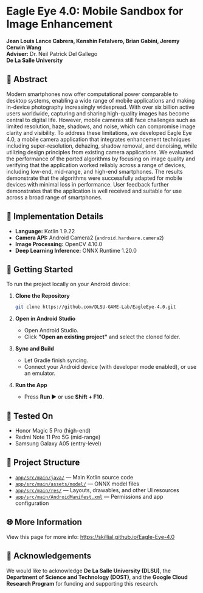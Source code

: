 # Eagle Eye 4.0: Mobile Sandbox for Image Enhancement

**Jean Louis Lance Cabrera, Kenshin Fetalvero, Brian Gabini, Jeremy Cerwin Wang**  
**Adviser:** Dr. Neil Patrick Del Gallego  
**De La Salle University**



## 📄 Abstract

Modern smartphones now offer computational power comparable to desktop systems, enabling a wide range of mobile applications and making in-device photography increasingly widespread. With over six billion active users worldwide, capturing and sharing high-quality images has become central to digital life. However, mobile cameras still face challenges such as limited resolution, haze, shadows, and noise, which can compromise image clarity and visibility. To address these limitations, we developed Eagle Eye 4.0, a mobile camera application that integrates enhancement techniques including super-resolution, dehazing, shadow removal, and denoising, while utilizing design principles from existing camera applications. We evaluated the performance of the ported algorithms by focusing on image quality and verifying that the application worked reliably across a range of devices, including low-end, mid-range, and high-end smartphones. The results demonstrate that the algorithms were successfully adapted for mobile devices with minimal loss in performance. User feedback further demonstrates that the application is well received and suitable for use across a broad range of smartphones.


## 🚀 Implementation Details

- **Language:** Kotlin 1.9.22  
- **Camera API:** Android Camera2 (`android.hardware.camera2`)  
- **Image Processing:** OpenCV 4.10.0  
- **Deep Learning Inference:** ONNX Runtime 1.20.0  

## 🔧 Getting Started

To run the project locally on your Android device:

1. **Clone the Repository**  
   ```bash
   git clone https://github.com/DLSU-GAME-Lab/EagleEye-4.0.git
   ```

2. **Open in Android Studio**  
   - Open Android Studio.  
   - Click **"Open an existing project"** and select the cloned folder.

3. **Sync and Build**  
   - Let Gradle finish syncing.  
   - Connect your Android device (with developer mode enabled), or use an emulator.

4. **Run the App**  
   - Press **Run ▶️** or use **Shift + F10**.

## 🧪 Tested On

- Honor Magic 5 Pro (high-end)
- Redmi Note 11 Pro 5G (mid-range)
- Samsung Galaxy A05 (entry-level)

## 📂 Project Structure

- [`app/src/main/java/`](app/src/main/java) — Main Kotlin source code  
- [`app/src/main/assets/model/`](app/src/main/assets/model) — ONNX model files  
- [`app/src/main/res/`](app/src/main/res) — Layouts, drawables, and other UI resources  
- [`app/src/main/AndroidManifest.xml`](app/src/main/AndroidManifest.xml) — Permissions and app configuration

## 🌐 More Information
View this page for more info: https://skillial.github.io/Eagle-Eye-4.0

## 🙏 Acknowledgements

We would like to acknowledge **De La Salle University (DLSU)**, the **Department of Science and Technology (DOST)**, and the **Google Cloud Research Program** for funding and supporting this research.
